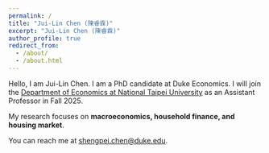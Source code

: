 ```yaml
---
permalink: /
title: "Jui-Lin Chen (陳睿霖)"
excerpt: "Jui-Lin Chen (陳睿霖)"
author_profile: true
redirect_from: 
  - /about/
  - /about.html
---
```

Hello, I am Jui-Lin Chen. I am a PhD candidate at Duke Economics. I will join the [Department of Economics at National Taipei University](https://econ.ntpu.edu.tw) as an Assistant Professor in Fall 2025.

My research focuses on **macroeconomics, household finance, and housing market**. 

You can reach me at [shengpei.chen@duke.edu](mailto:shengpei.chen@duke.edu). 
